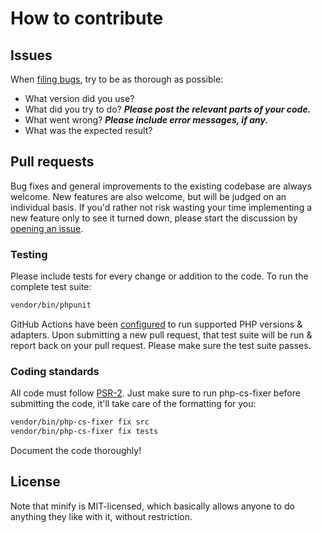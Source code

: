 # How to contribute


## Issues

When [filing bugs](https://github.com/matthiasmullie/minify/issues/new),
try to be as thorough as possible:
* What version did you use?
* What did you try to do? ***Please post the relevant parts of your code.***
* What went wrong? ***Please include error messages, if any.***
* What was the expected result?


## Pull requests

Bug fixes and general improvements to the existing codebase are always welcome.
New features are also welcome, but will be judged on an individual basis. If
you'd rather not risk wasting your time implementing a new feature only to see
it turned down, please start the discussion by
[opening an issue](https://github.com/matthiasmullie/minify/issues/new).


### Testing

Please include tests for every change or addition to the code.
To run the complete test suite:

```sh
vendor/bin/phpunit
```

GitHub Actions have been [configured](.github/workflows/test.yml) to run supported
PHP versions & adapters. Upon submitting a new pull request, that test suite will
be run & report back on your pull request. Please make sure the test suite passes.


### Coding standards

All code must follow [PSR-2](http://www.php-fig.org/psr/psr-2/). Just make sure
to run php-cs-fixer before submitting the code, it'll take care of the
formatting for you:

```sh
vendor/bin/php-cs-fixer fix src
vendor/bin/php-cs-fixer fix tests
```

Document the code thoroughly!


## License

Note that minify is MIT-licensed, which basically allows anyone to do
anything they like with it, without restriction.
